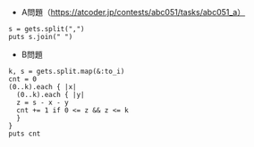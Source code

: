 - A問題（https://atcoder.jp/contests/abc051/tasks/abc051_a）
```
s = gets.split(",")
puts s.join(" ")
```

- B問題
```
k, s = gets.split.map(&:to_i)
cnt = 0
(0..k).each { |x|
  (0..k).each { |y|
  z = s - x - y
  cnt += 1 if 0 <= z && z <= k
  }
}
puts cnt
```
